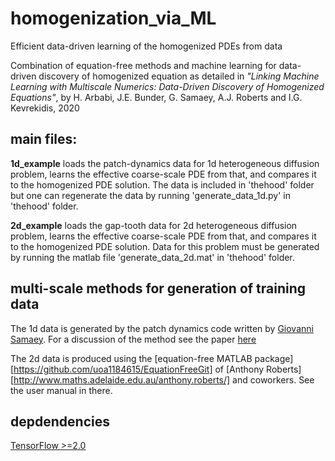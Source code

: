 # homogenization_via_ML
Efficient data-driven learning of the homogenized PDEs from data

Combination of equation-free methods and machine learning for data-driven discovery of homogenized equation as detailed in *"Linking Machine Learning with Multiscale Numerics: Data-Driven Discovery of Homogenized Equations"*, by H. Arbabi, J.E. Bunder, G. Samaey, A.J. Roberts and I.G. Kevrekidis, 2020


## main files:

**1d_example** loads the patch-dynamics data for 1d heterogeneous diffusion problem, learns the effective coarse-scale PDE from that, and compares it to the homogenized PDE solution. The data is included in 'thehood' folder but one can regenerate the data by running 'generate_data_1d.py' in 'thehood' folder.

**2d_example** loads the gap-tooth data for 2d heterogeneous diffusion problem, learns the effective coarse-scale PDE from that, and compares it to the homogenized PDE solution. Data for this problem must be generated by running the matlab file 'generate_data_2d.mat' in 'thehood' folder.


## multi-scale methods for generation of training data

The 1d data is generated by the patch dynamics code written by [Giovanni Samaey](https://giovannisamaey.wordpress.com/). For a discussion of the method see the paper [here](http://www.cs.kuleuven.ac.be/publicaties/rapporten/tw/TW411.pdf) 


The 2d data is produced using the [equation-free MATLAB package][https://github.com/uoa1184615/EquationFreeGit] of [Anthony Roberts][http://www.maths.adelaide.edu.au/anthony.roberts/] and coworkers. See the user manual in there.





## depdendencies

[TensorFlow >=2.0](https://www.tensorflow.org/install)